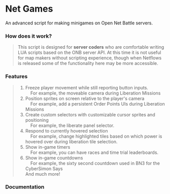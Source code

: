 # Net Games
An advanced script for making minigames on Open Net Battle servers.

### How does it work?
> This script is designed for **server coders** who are comfortable writing LUA scripts based on the ONB server API. At this time it is not useful for map makers without scripting experience, though when Netflows is released some of the functionality here may be more accessible. 

### Features
> 1. Freeze player movement while still reporting button inputs. <br>
> &nbsp; &nbsp; For example, the moveable camera during Liberation Missions
> 2. Position sprites on screen relative to the player's camera <br>
> &nbsp; &nbsp; For example, add a persistent Order Points UIs during Liberation Missions <br>
> 3. Create custom selectors with customizable cursor sprites and positioning <br>
> &nbsp; &nbsp; For example, the liberate panel selector. <br>
> 4. Respond to currently hovered selection <br>
> &nbsp; &nbsp; For example, change highlighted tiles based on which power is hovered over during liberation tile selection. <br>
> 5. Show in-game timers <br>
> &nbsp; &nbsp; For example, you can have races and time trial leaderboards.
> 6. Show in-game countdowns <br>
> &nbsp; &nbsp; For example, the sixty second countdown used in BN3 for the CyberSimon Says <br>
> And much more!

### Documentation
